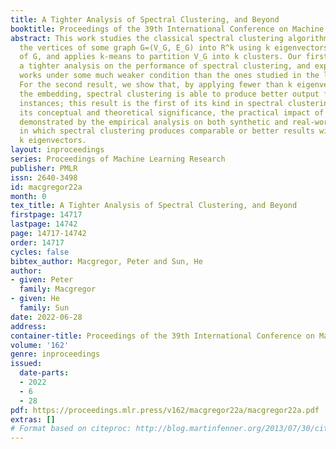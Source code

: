 ```yaml
---
title: A Tighter Analysis of Spectral Clustering, and Beyond
booktitle: Proceedings of the 39th International Conference on Machine Learning
abstract: This work studies the classical spectral clustering algorithm which embeds
  the vertices of some graph G=(V_G, E_G) into R^k using k eigenvectors of some matrix
  of G, and applies k-means to partition V_G into k clusters. Our first result is
  a tighter analysis on the performance of spectral clustering, and explains why it
  works under some much weaker condition than the ones studied in the literature.
  For the second result, we show that, by applying fewer than k eigenvectors to construct
  the embedding, spectral clustering is able to produce better output for many practical
  instances; this result is the first of its kind in spectral clustering. Besides
  its conceptual and theoretical significance, the practical impact of our work is
  demonstrated by the empirical analysis on both synthetic and real-world data sets,
  in which spectral clustering produces comparable or better results with fewer than
  k eigenvectors.
layout: inproceedings
series: Proceedings of Machine Learning Research
publisher: PMLR
issn: 2640-3498
id: macgregor22a
month: 0
tex_title: A Tighter Analysis of Spectral Clustering, and Beyond
firstpage: 14717
lastpage: 14742
page: 14717-14742
order: 14717
cycles: false
bibtex_author: Macgregor, Peter and Sun, He
author:
- given: Peter
  family: Macgregor
- given: He
  family: Sun
date: 2022-06-28
address:
container-title: Proceedings of the 39th International Conference on Machine Learning
volume: '162'
genre: inproceedings
issued:
  date-parts:
  - 2022
  - 6
  - 28
pdf: https://proceedings.mlr.press/v162/macgregor22a/macgregor22a.pdf
extras: []
# Format based on citeproc: http://blog.martinfenner.org/2013/07/30/citeproc-yaml-for-bibliographies/
---
```

